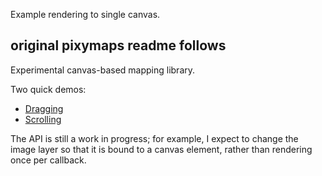 Example rendering to single canvas.

## original pixymaps readme follows

Experimental canvas-based mapping library.

Two quick demos:

* [Dragging](http://bl.ocks.org/1177827)
* [Scrolling](http://bl.ocks.org/1177880)

The API is still a work in progress; for example, I expect to change the image layer so that it is bound to a canvas element, rather than rendering once per callback.
